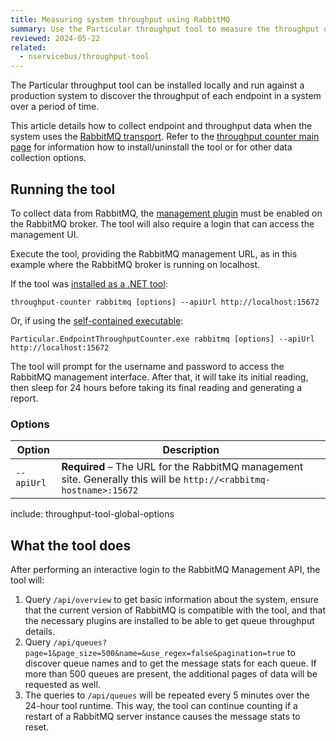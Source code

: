 ```yaml
---
title: Measuring system throughput using RabbitMQ
summary: Use the Particular throughput tool to measure the throughput of an NServiceBus system.
reviewed: 2024-05-22
related:
  - nservicebus/throughput-tool
---
```


The Particular throughput tool can be installed locally and run against a production system to discover the throughput of each endpoint in a system over a period of time.

This article details how to collect endpoint and throughput data when the system uses the [RabbitMQ transport](/transports/rabbitmq/). Refer to the [throughput counter main page](./) for information how to install/uninstall the tool or for other data collection options.

## Running the tool

To collect data from RabbitMQ, the [management plugin](https://www.rabbitmq.com/management.html) must be enabled on the RabbitMQ broker. The tool will also require a login that can access the management UI.

Execute the tool, providing the RabbitMQ management URL, as in this example where the RabbitMQ broker is running on localhost.

If the tool was [installed as a .NET tool](/nservicebus/throughput-tool/#installation-net-tool-recommended):

```shell
throughput-counter rabbitmq [options] --apiUrl http://localhost:15672
```

Or, if using the [self-contained executable](/nservicebus/throughput-tool/#installation-self-contained-executable):

```shell
Particular.EndpointThroughputCounter.exe rabbitmq [options] --apiUrl http://localhost:15672
```

The tool will prompt for the username and password to access the RabbitMQ management interface. After that, it will take its initial reading, then sleep for 24 hours before taking its final reading and generating a report.

### Options

| Option | Description |
|-|-|
| <nobr>`--apiUrl`</nobr> | **Required** – The URL for the RabbitMQ management site. Generally this will be `http://<rabbitmq-hostname>:15672` |
include: throughput-tool-global-options

## What the tool does

After performing an interactive login to the RabbitMQ Management API, the tool will:

1. Query `/api/overview` to get basic information about the system, ensure that the current version of RabbitMQ is compatible with the tool, and that the necessary plugins are installed to be able to get queue throughput details.
2. Query `/api/queues?page=1&page_size=500&name=&use_regex=false&pagination=true` to discover queue names and to get the message stats for each queue. If more than 500 queues are present, the additional pages of data will be requested as well.
3. The queries to `/api/queues` will be repeated every 5 minutes over the 24-hour tool runtime. This way, the tool can continue counting if a restart of a RabbitMQ server instance causes the message stats to reset.
